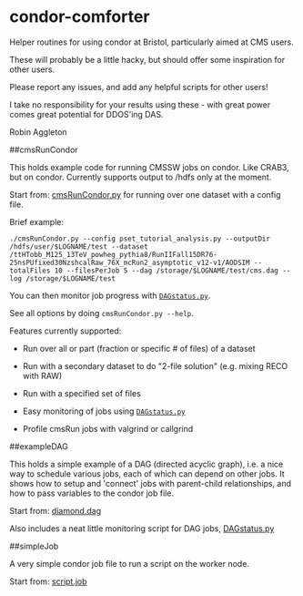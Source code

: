 # condor-comforter
Helper routines for using condor at Bristol, particularly aimed at CMS users.

These will probably be a little hacky, but should offer some inspiration for other users.

Please report any issues, and add any helpful scripts for other users!

I take no responsibility for your results using these - with great power comes great potential for DDOS'ing DAS.

Robin Aggleton

##cmsRunCondor

This holds example code for running CMSSW jobs on condor. Like CRAB3, but on condor.
Currently supports output to /hdfs only at the moment.

Start from: [cmsRunCondor.py](cmsRun/cmsRunCondor.py) for running over one dataset with a config file.

Brief example:

```
./cmsRunCondor.py --config pset_tutorial_analysis.py --outputDir /hdfs/user/$LOGNAME/test --dataset /ttHTobb_M125_13TeV_powheg_pythia8/RunIIFall15DR76-25nsPUfixed30NzshcalRaw_76X_mcRun2_asymptotic_v12-v1/AODSIM --totalFiles 10 --filesPerJob 5 --dag /storage/$LOGNAME/test/cms.dag --log /storage/$LOGNAME/test
```

You can then monitor job progress with [`DAGstatus.py`](cmsRun/DAGstatus.py).

See all options by doing `cmsRunCondor.py --help`.

Features currently supported:

- Run over all or part (fraction or specific # of files) of a dataset

- Run with a secondary dataset to do "2-file solution" (e.g. mixing RECO with RAW)

- Run with a specified set of files

- Easy monitoring of jobs using [`DAGstatus.py`](cmsRun/DAGstatus.py)

- Profile cmsRun jobs with valgrind or callgrind

##exampleDAG

This holds a simple example of a DAG (directed acyclic graph), i.e. a nice way to schedule various jobs, each of which can depend on other jobs.
It shows how to setup and 'connect' jobs with parent-child relationships, and how to pass variables to the condor job file.

Start from: [diamond.dag](exampleDAG/diamond.dag)

Also includes a neat little monitoring script for DAG jobs, [DAGstatus.py](exampleDAG/DAGstatus.py)

##simpleJob

A very simple condor job file to run a script on the worker node.

Start from: [script.job](simpleJob/script.job)

